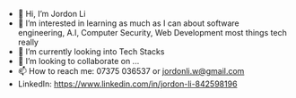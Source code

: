 - 👋 Hi, I’m Jordon Li
- 👀 I’m interested in learning as much as I can about software engineering, A.I, Computer Security, Web Development most things tech really
- 🌱 I’m currently looking into Tech Stacks
- 💞️ I’m looking to collaborate on ...
- 📫 How to reach me: 07375 036537 or jordonli.w@gmail.com 
- LinkedIn: https://www.linkedin.com/in/jordon-li-842598196
<!---
Jordon1551/Jordon1551 is a ✨ special ✨ repository because its `README.md` (this file) appears on your GitHub profile.
You can click the Preview link to take a look at your changes.
--->
